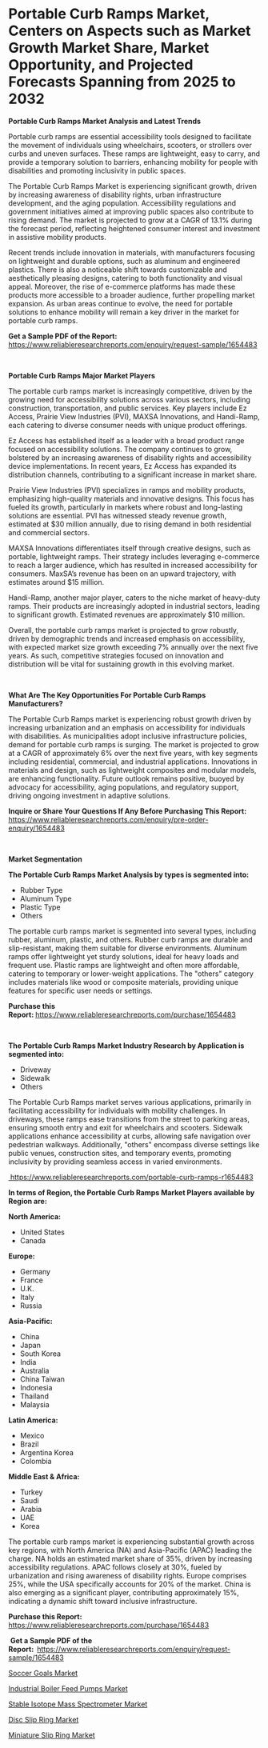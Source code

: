 <p><h1>Portable Curb Ramps Market, Centers on Aspects such as Market Growth Market Share, Market Opportunity, and Projected Forecasts Spanning from 2025 to 2032</h1></p><p><strong>Portable Curb Ramps Market Analysis and Latest Trends</strong></p>
<p><p>Portable curb ramps are essential accessibility tools designed to facilitate the movement of individuals using wheelchairs, scooters, or strollers over curbs and uneven surfaces. These ramps are lightweight, easy to carry, and provide a temporary solution to barriers, enhancing mobility for people with disabilities and promoting inclusivity in public spaces.</p><p>The Portable Curb Ramps Market is experiencing significant growth, driven by increasing awareness of disability rights, urban infrastructure development, and the aging population. Accessibility regulations and government initiatives aimed at improving public spaces also contribute to rising demand. The market is projected to grow at a CAGR of 13.1% during the forecast period, reflecting heightened consumer interest and investment in assistive mobility products.</p><p>Recent trends include innovation in materials, with manufacturers focusing on lightweight and durable options, such as aluminum and engineered plastics. There is also a noticeable shift towards customizable and aesthetically pleasing designs, catering to both functionality and visual appeal. Moreover, the rise of e-commerce platforms has made these products more accessible to a broader audience, further propelling market expansion. As urban areas continue to evolve, the need for portable solutions to enhance mobility will remain a key driver in the market for portable curb ramps.</p></p>
<p><strong>Get a Sample PDF of the Report:&nbsp;</strong> <a href="https://www.reliableresearchreports.com/enquiry/request-sample/1654483?utm_campaign=8&utm_medium=2&utm_source=Github&utm_content=ia&utm_term=22022025&utm_id=portable-curb-ramps">https://www.reliableresearchreports.com/enquiry/request-sample/1654483</a></p>
<p>&nbsp;</p>
<p><strong>Portable Curb Ramps Major Market Players</strong></p>
<p><p>The portable curb ramps market is increasingly competitive, driven by the growing need for accessibility solutions across various sectors, including construction, transportation, and public services. Key players include Ez Access, Prairie View Industries (PVI), MAXSA Innovations, and Handi-Ramp, each catering to diverse consumer needs with unique product offerings.</p><p>Ez Access has established itself as a leader with a broad product range focused on accessibility solutions. The company continues to grow, bolstered by an increasing awareness of disability rights and accessibility device implementations. In recent years, Ez Access has expanded its distribution channels, contributing to a significant increase in market share.</p><p>Prairie View Industries (PVI) specializes in ramps and mobility products, emphasizing high-quality materials and innovative designs. This focus has fueled its growth, particularly in markets where robust and long-lasting solutions are essential. PVI has witnessed steady revenue growth, estimated at $30 million annually, due to rising demand in both residential and commercial sectors.</p><p>MAXSA Innovations differentiates itself through creative designs, such as portable, lightweight ramps. Their strategy includes leveraging e-commerce to reach a larger audience, which has resulted in increased accessibility for consumers. MaxSA’s revenue has been on an upward trajectory, with estimates around $15 million.</p><p>Handi-Ramp, another major player, caters to the niche market of heavy-duty ramps. Their products are increasingly adopted in industrial sectors, leading to significant growth. Estimated revenues are approximately $10 million.</p><p>Overall, the portable curb ramps market is projected to grow robustly, driven by demographic trends and increased emphasis on accessibility, with expected market size growth exceeding 7% annually over the next five years. As such, competitive strategies focused on innovation and distribution will be vital for sustaining growth in this evolving market.</p></p>
<p>&nbsp;</p>
<p><strong>What Are The Key Opportunities For Portable Curb Ramps Manufacturers?</strong></p>
<p><p>The Portable Curb Ramps market is experiencing robust growth driven by increasing urbanization and an emphasis on accessibility for individuals with disabilities. As municipalities adopt inclusive infrastructure policies, demand for portable curb ramps is surging. The market is projected to grow at a CAGR of approximately 6% over the next five years, with key segments including residential, commercial, and industrial applications. Innovations in materials and design, such as lightweight composites and modular models, are enhancing functionality. Future outlook remains positive, buoyed by advocacy for accessibility, aging populations, and regulatory support, driving ongoing investment in adaptive solutions.</p></p>
<p><strong>Inquire or Share Your Questions If Any Before Purchasing This Report:</strong> <a href="https://www.reliableresearchreports.com/enquiry/pre-order-enquiry/1654483?utm_campaign=8&utm_medium=2&utm_source=Github&utm_content=ia&utm_term=22022025&utm_id=portable-curb-ramps">https://www.reliableresearchreports.com/enquiry/pre-order-enquiry/1654483</a></p>
<p>&nbsp;</p>
<p><strong>Market Segmentation</strong></p>
<p><strong>The Portable Curb Ramps Market Analysis by types is segmented into:</strong></p>
<p><ul><li>Rubber Type</li><li>Aluminum Type</li><li>Plastic Type</li><li>Others</li></ul></p>
<p><p>The portable curb ramps market is segmented into several types, including rubber, aluminum, plastic, and others. Rubber curb ramps are durable and slip-resistant, making them suitable for diverse environments. Aluminum ramps offer lightweight yet sturdy solutions, ideal for heavy loads and frequent use. Plastic ramps are lightweight and often more affordable, catering to temporary or lower-weight applications. The "others" category includes materials like wood or composite materials, providing unique features for specific user needs or settings.</p></p>
<p><strong>Purchase this Report:&nbsp;</strong><a href="https://www.reliableresearchreports.com/purchase/1654483?utm_campaign=8&utm_medium=2&utm_source=Github&utm_content=ia&utm_term=22022025&utm_id=portable-curb-ramps">https://www.reliableresearchreports.com/purchase/1654483</a></p>
<p>&nbsp;</p>
<p><strong>The Portable Curb Ramps Market Industry Research by Application is segmented into:</strong></p>
<p><ul><li>Driveway</li><li>Sidewalk</li><li>Others</li></ul></p>
<p><p>The Portable Curb Ramps market serves various applications, primarily in facilitating accessibility for individuals with mobility challenges. In driveways, these ramps ease transitions from the street to parking areas, ensuring smooth entry and exit for wheelchairs and scooters. Sidewalk applications enhance accessibility at curbs, allowing safe navigation over pedestrian walkways. Additionally, "others" encompass diverse settings like public venues, construction sites, and temporary events, promoting inclusivity by providing seamless access in varied environments.</p></p>
<p><a href="https://www.reliableresearchreports.com/portable-curb-ramps-r1654483?utm_campaign=8&utm_medium=2&utm_source=Github&utm_content=ia&utm_term=22022025&utm_id=portable-curb-ramps">&nbsp;https://www.reliableresearchreports.com/portable-curb-ramps-r1654483</a></p>
<p><strong>In terms of Region, the Portable Curb Ramps Market Players available by Region are:</strong></p>
<p>
    <p> <strong> North America: </strong>
        <ul>
            <li>United States</li>
            <li>Canada</li>
        </ul>
        </p> 
    <p> <strong> Europe: </strong>
        <ul>
            <li>Germany</li>
            <li>France</li>
            <li>U.K.</li>
            <li>Italy</li>
            <li>Russia</li>
        </ul>
        </p> 
    <p> <strong> Asia-Pacific: </strong>
        <ul>
            <li>China</li>
            <li>Japan</li>
            <li>South Korea</li>
            <li>India</li>
            <li>Australia</li>
            <li>China Taiwan</li>
            <li>Indonesia</li>
            <li>Thailand</li>
            <li>Malaysia</li>
        </ul>
        </p> 
    <p> <strong> Latin America: </strong>
        <ul>
            <li>Mexico</li>
            <li>Brazil</li>
            <li>Argentina Korea</li>
            <li>Colombia</li>
        </ul>
        </p> 
    <p> <strong> Middle East & Africa: </strong>
        <ul>
            <li>Turkey</li>
            <li>Saudi</li>
            <li>Arabia</li>
            <li>UAE</li>
            <li>Korea</li>
        </ul>
    </p>
    </p>
<p><p>The portable curb ramps market is experiencing substantial growth across key regions, with North America (NA) and Asia-Pacific (APAC) leading the charge. NA holds an estimated market share of 35%, driven by increasing accessibility regulations. APAC follows closely at 30%, fueled by urbanization and rising awareness of disability rights. Europe comprises 25%, while the USA specifically accounts for 20% of the market. China is also emerging as a significant player, contributing approximately 15%, indicating a dynamic shift toward inclusive infrastructure.</p></p>
<p><strong>Purchase this Report: </strong><a href="https://www.reliableresearchreports.com/purchase/1654483?utm_campaign=8&utm_medium=2&utm_source=Github&utm_content=ia&utm_term=22022025&utm_id=portable-curb-ramps">https://www.reliableresearchreports.com/purchase/1654483</a></p>
<p>&nbsp;<strong>Get a Sample PDF of the Report:&nbsp;&nbsp;</strong><a href="https://www.reliableresearchreports.com/enquiry/request-sample/1654483?utm_campaign=8&utm_medium=2&utm_source=Github&utm_content=ia&utm_term=22022025&utm_id=portable-curb-ramps">https://www.reliableresearchreports.com/enquiry/request-sample/1654483</a></p>
<p><strong></strong></p>
<p><p><a href="https://github.com/elodielamto06/Market-Research-Report-List-1/blob/main/soccer-goals-market.md?utm_campaign=8&utm_medium=2&utm_source=Github&utm_content=ia&utm_term=22022025&utm_id=portable-curb-ramps">Soccer Goals Market</a></p><p><a href="https://github.com/taxyevgwlle/Market-Research-Report-List-1/blob/main/industrial-boiler-feed-pumps-market.md?utm_campaign=8&utm_medium=2&utm_source=Github&utm_content=ia&utm_term=22022025&utm_id=portable-curb-ramps">Industrial Boiler Feed Pumps Market</a></p><p><a href="https://github.com/kaqiewan/Market-Research-Report-List-1/blob/main/stable-isotope-mass-spectrometer-market.md?utm_campaign=8&utm_medium=2&utm_source=Github&utm_content=ia&utm_term=22022025&utm_id=portable-curb-ramps">Stable Isotope Mass Spectrometer Market</a></p><p><a href="https://github.com/ezahdyre/Market-Research-Report-List-1/blob/main/disc-slip-ring-market.md?utm_campaign=8&utm_medium=2&utm_source=Github&utm_content=ia&utm_term=22022025&utm_id=portable-curb-ramps">Disc Slip Ring Market</a></p><p><a href="https://github.com/verikaahova/Market-Research-Report-List-1/blob/main/miniature-slip-ring-market.md?utm_campaign=8&utm_medium=2&utm_source=Github&utm_content=ia&utm_term=22022025&utm_id=portable-curb-ramps">Miniature Slip Ring Market</a></p></p>